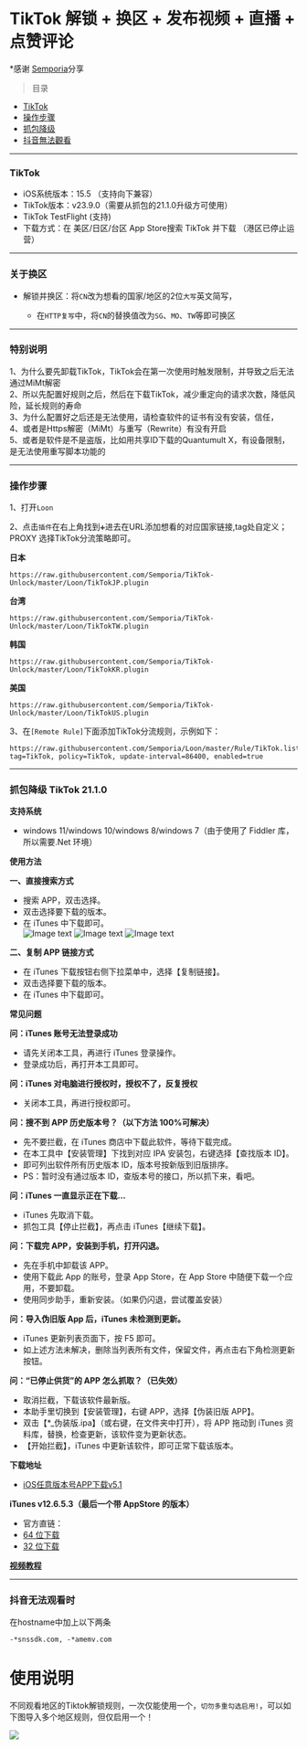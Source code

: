 # TikTok 解锁  + 换区 + 发布视频 + 直播 + 点赞评论

*感谢 [Semporia](https://github.com/Semporia/TikTok-Unlock)分享

> 目录

* [TikTok](#TikTok)
* [操作步骤](#操作步骤)
* [抓包降级](#抓包降级)
* [抖音無法觀看](#抖音)

---

### <a id="TikTok"> TikTok </a>

* iOS系统版本：15.5 （支持向下兼容）
* TikTok版本：v23.9.0（需要从抓包的21.1.0升级方可使用）
* TikTok TestFlight (支持)
* 下载方式：在 美区/日区/台区 App Store搜索 TikTok 并下载 （港区已停止运营）

---

### 关于换区

* 解锁并换区：将`CN`改为想看的国家/地区的2位`大写`英文简写，

    * 在`HTTP复写`中，将`CN`的替换值改为`SG`、`MO`、`TW`等即可换区

---
### 特别说明

1、为什么要先卸载TikTok，TikTok会在第一次使用时触发限制，并导致之后无法通过MiMt解密  
2、所以先配置好规则之后，然后在下载TikTok，减少重定向的请求次数，降低风险，延长规则的寿命  
3、为什么配置好之后还是无法使用，请检查软件的证书有没有安装，信任，  
4、或者是Https解密（MiMt）与重写（Rewrite）有没有开启  
5、或者是软件是不是盗版，比如用共享ID下载的Quantumult X，有设备限制，是无法使用重写脚本功能的  

---

### <a id="操作步骤"> 操作步骤 </a>

1、打开`Loon`  

2、点击`插件`在右上角找到`➕`进去在URL添加想看的对应国家链接,tag处自定义；PROXY 选择TikTok分流策略即可。

**日本**
```
https://raw.githubusercontent.com/Semporia/TikTok-Unlock/master/Loon/TikTokJP.plugin
```

**台湾**
```
https://raw.githubusercontent.com/Semporia/TikTok-Unlock/master/Loon/TikTokTW.plugin
```

**韩国**
```
https://raw.githubusercontent.com/Semporia/TikTok-Unlock/master/Loon/TikTokKR.plugin
```

**美国**
```
https://raw.githubusercontent.com/Semporia/TikTok-Unlock/master/Loon/TikTokUS.plugin
```

3、在`[Remote Rule]`下面添加TikTok分流规则，示例如下：

```
https://raw.githubusercontent.com/Semporia/Loon/master/Rule/TikTok.list, tag=TikTok, policy=TikTok, update-interval=86400, enabled=true
```

---

### <a id="抓包降级"> 抓包降级 TikTok 21.1.0 </a>
**支持系统**  
* windows 11/windows 10/windows 8/windows 7（由于使用了 Fiddler 库，所以需要.Net 环境）

**使用方法**  

**一、直接搜索方式**
* 搜索 APP，双击选择。  
* 双击选择要下载的版本。  
* 在 iTunes 中下载即可。  
![Image text](https://raw.githubusercontent.com/Semporia/TikTok-Unlock/master/iOS抓包/1.png)
![Image text](https://raw.githubusercontent.com/Semporia/TikTok-Unlock/master/iOS抓包/2.png)
![Image text](https://raw.githubusercontent.com/Semporia/TikTok-Unlock/master/iOS抓包/3.png)

**二、复制 APP 链接方式**
* 在 iTunes 下载按钮右侧下拉菜单中，选择【复制链接】。  
* 双击选择要下载的版本。  
* 在 iTunes 中下载即可。  

**常见问题**

**问：iTunes 账号无法登录成功**
* 请先关闭本工具，再进行 iTunes 登录操作。  
* 登录成功后，再打开本工具即可。  

**问：iTunes 对电脑进行授权时，授权不了，反复授权**
* 关闭本工具，再进行授权即可。  

**问：搜不到 APP 历史版本号？（以下方法 100%可解决）**
* 先不要拦截，在 iTunes 商店中下载此软件，等待下载完成。  
* 在本工具中【安装管理】下找到对应 IPA 安装包，右键选择【查找版本 ID】。  
* 即可列出软件所有历史版本 ID，版本号按新版到旧版排序。  
* PS：暂时没有通过版本 ID，查版本号的接口，所以抓下来，看吧。  

**问：iTunes 一直显示正在下载...**
* iTunes 先取消下载。  
* 抓包工具【停止拦截】，再点击 iTunes【继续下载】。  

**问：下载完 APP，安装到手机，打开闪退。**
* 先在手机中卸载该 APP。  
* 使用下载此 App 的账号，登录 App Store，在 App Store 中随便下载一个应用，不要卸载。  
* 使用同步助手，重新安装。（如果仍闪退，尝试覆盖安装）  

**问：导入伪旧版 App 后，iTunes 未检测到更新。**
* iTunes 更新列表页面下，按 F5 即可。  
* 如上述方法未解决，删除当列表所有文件，保留文件，再点击右下角检测更新按钮。  

**问：“已停止供货”的 APP 怎么抓取？（已失效）**
* 取消拦截，下载该软件最新版。  
* 本助手里切换到【安装管理】，右键 APP，选择【伪装旧版 APP】。  
* 双击【\*\_伪装版.ipa】（或右键，在文件夹中打开），将 APP 拖动到 iTunes 资料库，替换，检查更新，该软件变为更新状态。  
* 【开始拦截】，iTunes 中更新该软件，即可正常下载该版本。  

**下载地址**  
* [iOS任意版本号APP下载v5.1](https://raw.githubusercontent.com/Semporia/TikTok-Unlock/master/iOS抓包/iOS旧版应用下载v5.1.exe)

**iTunes v12.6.5.3（最后一个带 AppStore 的版本）**
* 官方直链：  
* [64 位下载](https://secure-appldnld.apple.com/itunes12/091-87819-20180912-69177170-B085-11E8-B6AB-C1D03409AD2A6/iTunes64Setup.exe)  
* [32 位下载](https://secure-appldnld.apple.com/itunes12/091-87820-20180912-69177170-B085-11E8-B6AB-C1D03409AD2A5/iTunesSetup.exe)

**[视频教程](https://www.bilibili.com/video/BV1VQ4y1M77t)**

---
### <a id="抖音"> 抖音无法观看时 </a>

在hostname中加上以下两条
```
-*snssdk.com, -*amemv.com
```
使用说明
===

不同观看地区的Tiktok解锁规则，一次仅能使用一个，`切勿多重勾选启用!`，可以如下图导入多个地区规则，但仅启用一个！

![](https://raw.githubusercontent.com/Infatuation-Fei/explain/main/Picture/Tiktok%E8%AF%B4%E6%98%8E.png)
